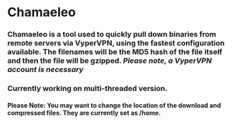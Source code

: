 # Chamaeleo

### Chamaeleo is a tool used to quickly pull down binaries from remote servers via VyperVPN, using the fastest configuration available. The filenames will be the MD5 hash of the file itself and then the file will be gzipped. *Please note, a VyperVPN account is necessary*

### Currently working on multi-threaded version.

#### Please Note: You may want to change the location of the download and compressed files. They are currently set as /home.
